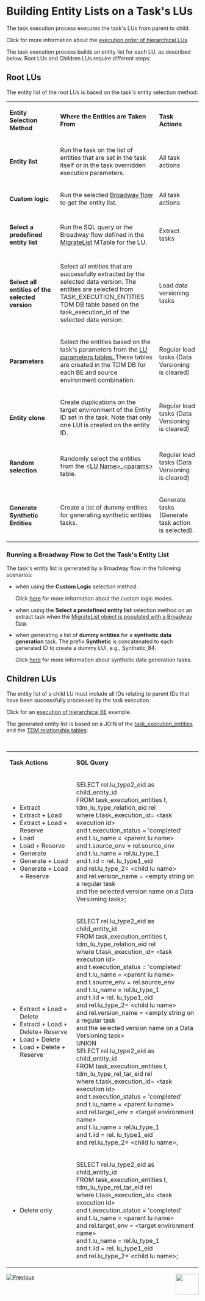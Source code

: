# Building Entity Lists on a Task's LUs

The task execution process executes the task's LUs from parent to child. 

Click for more information about the [execution order of hierarchical LUs](/articles/TDM/tdm_overview/03_business_entity_overview.md#task-execution-of-hierarchical-business-entities).

The task execution process builds an entity list for each LU, as described below. Root LUs and Children LUs require different steps:  

## Root LUs

The entity list of the root LUs is based on the task's entity selection method:

<table width="900pxl">
<tbody>
<tr>
<td width="300pxl">
<p><strong>Entity Selection Method</strong></p>
</td>
<td width="400pxl">
<p><strong>Where the Entities are Taken From</strong></p>
</td>
<td width="200pxl">
<p><strong>Task Actions</strong></p>
</td>
</tr>
<tr>
<td width="300pxl">
<p><h4>Entity list</p>
</td>
<td width="400pxl">
<p>Run the task on the list of entities that are set in the task itself or in the task overridden execution parameters.</p>
</td>
<td width="200pxl">
<p>All task actions</p>
</td>
</tr>
<tr>
<td width="300pxl">
<p><h4>Custom logic</p>
</td>
<td width="400pxl">
  <p>Run the selected <a href="/articles/TDM/tdm_implementation/11_tdm_implementation_using_generic_flows.md#step-7---optional---build-broadway-flows-for-the-custom-logic--selection-method">Broadway flow</a> to get the entity list.</p>
</td>
<td width="200pxl">
<p>All task actions</p>
</td>
</tr>
<tr>
<td width="300pxl">
<p><h4>Select a predefined entity list</p>
</td>
<td width="400pxl">
<p>Run the SQL query or the Broadway flow defined in the <a href="/articles/TDM/tdm_implementation/04_fabric_tdm_library.md#migratelist">MigrateList</a> MTable for the LU.</p>
</td>
<td width="200pxl">
<p>Extract tasks</p>
</td>
</tr>
<tr>
<td width="300pxl">
<p><h4>Select all entities of the selected version</p>
</td>
<td width="400pxl">
<p>Select all entities that are successfully extracted by the selected data version. The entities are selected from TASK_EXECUTION_ENTITIES TDM DB table based on the task_execution_id of the selected data version.</p>
</td>
<td width="200pxl">
<p>Load data versioning tasks</p>
</td>
</tr>
<tr>
<td width="300pxl">
<p><h4>Parameters</p>
</td>
<td width="400pxl">
<p>Select the entities based on the task's parameters from the <a href="07_tdm_parameters_handling.md">LU parameters tables. </a> These tables are created in the TDM DB for each BE and source environment combination.</p>
</td>
<td width="200pxl">
<p>Regular load tasks (Data Versioning is cleared)</p>
</td>
</tr>
<tr>
<td width="300pxl">
<p><h4>Entity clone</p>
</td>
<td width="400pxl">
<p>Create duplications on the target environment of the Entity ID set in the task. Note that only one LUI is created on the entity ID.</p>
</td>
<td width="200pxl">
<p>Regular load tasks (Data Versioning is cleared)</p>
</td>
</tr>
<tr>
<td width="300pxl">
<p><h4>Random selection</p>
</td>
<td width="400pxl">
<p>Randomly select the entities from the <a href="/articles/TDM/tdm_implementation/07_tdm_implementation_parameters_handling.md#tdm-parameter-tables">&lt;LU Name&gt;_&lt;params&gt;</a> table.</p>
</td>
<td width="200pxl">
<p>Regular load tasks (Data Versioning is cleared)</p>
</td>
</tr>
<tr>
<td width="300pxl">
<p><h4>Generate Synthetic Entities</p>
</td>
<td width="400pxl">
    <p>Create a list of dummy entities for generating synthetic entities tasks.</p>
</td>
<td width="200pxl">
<p>Generate tasks (Generate task action is selected).</p>    
</td>    
</tr>    
</tbody>
</table>



### Running a Broadway Flow to Get the Task's Entity List

The task's entity list is generated by a Broadway flow in the following scenarios:

- when using the **Custom Logic** selection method.

  Click [here](/articles/TDM/tdm_implementation/11_tdm_implementation_using_generic_flows.md#step-7---optional---build-broadway-flows-for-the-custom-logic--selection-method) for more information about the custom logic modes. 

- when using the **Select a predefined entity list** selection method on an extract task when the [MigrateList object is populated with a Broadway flow](/articles/TDM/tdm_implementation/11_tdm_implementation_using_generic_flows.md#step-6---optional---get-the-entity-list-for-an-extract-all-task-using-a-broadway-flow).

- when generating a list of **dummy entities** for a **synthetic data generation** task. The prefix **Synthetic** is concatenated to each generated ID to create a dummy LUI, e.g., Synthetic_84.

  Click [here](/articles/TDM/tdm_gui/16a_generate_task.md) for more information about synthetic data generation tasks.


## Children LUs

The entity list of a child LU must include all IDs relating to parent IDs that have been successfully processed by the task execution.

Click for an [execution of hierarchical BE](/articles/TDM/tdm_overview/03_business_entity_overview.md#task-execution-of-hierarchical-business-entities) example.

The generated entity list is based on a JOIN of the [task_execution_entities](02_tdm_database.md#task_execution_entities) and the [TDM relationship tables](/articles/TDM/tdm_implementation/06_tdm_implementation_support_hierarchy.md#tdm-relationship-tables):

<p>&nbsp;</p>
<table width="900pxl">
<tbody>
<tr>
<td width="300pxl">
<p><strong>Task Actions</strong></p>
</td>
<td width="600pxl"><strong>SQL Query</strong></td>
</tr>
<tr>
<td width="300pxl">
<ul>
<li style="text-align: left;">Extract</li>
<li style="text-align: left;">Extract + Load</li>
<li style="text-align: left;">Extract + Load + Reserve</li>
<li style="text-align: left;">Load</li>
<li style="text-align: left;">Load + Reserve</li>
<li style="text-align: left;">Generate</li>
<li style="text-align: left;">Generate + Load</li>
<li style="text-align: left;">Generate + Load + Reserve</li>
</ul>
</td>
<td width="600pxl">
<p>SELECT rel.lu_type2_eid as child_entity_id <br />FROM task_execution_entities t, tdm_lu_type_relation_eid rel <br />where t.task_execution_id= &lt;task execution id&gt;<br />and t.execution_status = 'completed' <br />and t.lu_name = &lt;parent lu name&gt; <br />and t.source_env = rel.source_env <br />and t.lu_name = rel.lu_type_1 <br />and t.iid = rel. lu_type1_eid <br />and rel.lu_type_2= &lt;child lu name&gt; <br />and rel.version_name = &lt;empty string on a regular task <br />and the selected version name on a Data Versioning task&gt;;</p>
</td>
</tr>
<tr>
<td width="300pxl">
<ul>
<li style="text-align: left;">Extract + Load + Delete</li>
<li style="text-align: left;">Extract + Load + Delete+ Reserve</li>
<li style="text-align: left;">Load + Delete</li>
<li style="text-align: left;">Load + Delete + Reserve</li>
</ul>
</td>
<td width="600pxl">
<p>SELECT rel.lu_type2_eid as child_entity_id<br />FROM task_execution_entities t, tdm_lu_type_relation_eid rel <br />where t.task_execution_id= &lt;task execution id&gt; <br />and t.execution_status = 'completed' <br />and t.lu_name = &lt;parent lu name&gt; <br />and t.source_env = rel.source_env <br />and t.lu_name = rel.lu_type_1 <br />and t.iid = rel. lu_type1_eid <br />and rel.lu_type_2= &lt;child lu name&gt; <br />and rel.version_name = &lt;empty string on a regular task <br />and the selected version name on a Data Versioning task&gt;<br />UNION<br />SELECT rel.lu_type2_eid as child_entity_id<br />FROM task_execution_entities t, tdm_lu_type_rel_tar_eid rel <br />where t.task_execution_id= &lt;task execution id&gt; <br />and t.execution_status = 'completed' <br />and t.lu_name = &lt;parent lu name&gt; <br />and rel.target_env = &lt;target environment name&gt; <br />and t.lu_name = rel.lu_type_1 <br />and t.iid = rel. lu_type1_eid <br />and rel.lu_type_2= &lt;child lu name&gt;;</p>
</td>
</tr>
<tr>
<td width="300pxl">
<ul>
<li style="text-align: left;">Delete only</li>
</ul>
</td>
<td width="600pxl">
<p>SELECT rel.lu_type2_eid as child_entity_id<br />FROM task_execution_entities t, tdm_lu_type_rel_tar_eid rel <br />where t.task_execution_id= &lt;task execution id&gt; <br />and t.execution_status = 'completed' <br />and t.lu_name = &lt;parent lu name&gt; <br />and rel.target_env = &lt;target environment name&gt; <br />and t.lu_name = rel.lu_type_1 <br />and t.iid = rel. lu_type1_eid <br />and rel.lu_type_2= &lt;child lu name&gt;;</p>
</td>
</tr>
</tbody>
</table>



[![Previous](/articles/images/Previous.png)](03_task_execution_processes.md)[<img align="right" width="60" height="54" src="/articles/images/Next.png">](04_task_execution_overridden_parameters.md)





